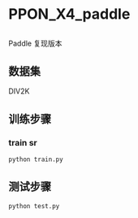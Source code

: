 # PPON_X4_paddle

## 

Paddle 复现版本

## 数据集

DIV2K
## 训练步骤
### train sr
```bash
python train.py 
```
## 测试步骤
```bash
python test.py 
```
